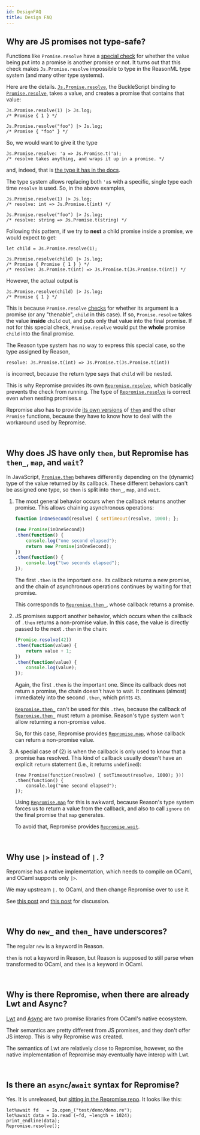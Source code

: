 ```yaml
---
id: DesignFAQ
title: Design FAQ
---
```


## Why are JS promises not type-safe?

Functions like `Promise.resolve` have a [special check][Promise.resolve] for whether the value being put into a promise is another promise or not. It turns out that this check makes `Js.Promise.resolve` impossible to type in the ReasonML type system (and many other type systems).

Here are the details. [`Js.Promise.resolve`][Js.Promise.resolve], the BuckleScript binding to [`Promise.resolve`][Promise.resolve], takes a value, and creates a promise that contains that value:

```reason
Js.Promise.resolve(1) |> Js.log;
/* Promise { 1 } */

Js.Promise.resolve("foo") |> Js.log;
/* Promise { "foo" } */
```

So, we would want to give it the type

```reason
Js.Promise.resolve: 'a => Js.Promise.t('a);
/* resolve takes anything, and wraps it up in a promise. */
```

and, indeed, that is [the type it has in the docs][Js.Promise.resolve].

The type system allows replacing both `'a`s with a specific, single type each time `resolve` is used. So, in the above examples,

```reason
Js.Promise.resolve(1) |> Js.log;
/* resolve: int => Js.Promise.t(int) */

Js.Promise.resolve("foo") |> Js.log;
/* resolve: string => Js.Promise.t(string) */
```

Following this pattern, if we try to **nest** a child promise inside a promise, we would expect to get:

```reason
let child = Js.Promise.resolve(1);

Js.Promise.resolve(child) |> Js.log;
/* Promise { Promise { 1 } } */
/* resolve: Js.Promise.t(int) => Js.Promise.t(Js.Promise.t(int)) */
```

However, the actual output is

```reason
Js.Promise.resolve(child) |> Js.log;
/* Promise { 1 } */
```

This is because `Promise.resolve` [checks][Js.Promise.resolve] for whether its argument is a promise (or any "thenable", `child` in this case). If so, `Promise.resolve` takes the value **inside** `child` out, and puts only that value into the final promise. If not for this special check, `Promise.resolve` would put the **whole** promise `child` into the final promise.

The Reason type system has no way to express this special case, so the type assigned by Reason,

```reason
resolve: Js.Promise.t(int) => Js.Promise.t(Js.Promise.t(int))
```

is incorrect, because the return type says that `child` will be nested.

This is why Repromise provides its own [`Repromise.resolve`](API#resolve), which basically prevents the check from running. The type of [`Repromise.resolve`](API#resolve) is correct even when nesting promises.s

Repromise also has to provide [its own versions](API#then) of [`then`][Promise.then] and the other `Promise` functions, because they have to know how to deal with the workaround used by Repromise.

<br/>

## Why does JS have only `then`, but Repromise has `then_`, `map`, and `wait`?

In JavaScript, [`Promise.then`][Promise.then] behaves differently depending on the (dynamic) type of the value returned by its callback. These different behaviors can't be assigned one type, so `then` is split into `then_`, `map`, and `wait`.

1. The most general behavior occurs when the callback returns another promise. This allows chaining asynchronous operations:

    ```js
    function inOneSecond(resolve) { setTimeout(resolve, 1000); };

    (new Promise(inOneSecond))
    .then(function() {
        console.log("one second elapsed");
        return new Promise(inOneSecond);
    })
    .then(function() {
        console.log("two seconds elapsed");
    });
    ```

    The first `.then` is the important one. Its callback returns a new promise, and the chain of asynchronous operations continues by waiting for that promise.

    This corresponds to [`Repromise.then_`](API#then), whose callback returns a promise.

2. JS promises support another behavior, which occurs when the callback of `.then` returns a non-promise value. In this case, the value is directly passed to the next `.then` in the chain:

    ```js
    (Promise.resolve(42))
    .then(function(value) {
        return value + 1;
    })
    .then(function(value) {
        console.log(value);
    });
    ```

    Again, the first `.then` is the important one. Since its callback does not return a promise, the chain doesn't have to wait. It continues (almost) immediately into the second `.then`, which prints `43`.

    [`Repromise.then_`](API#then) can't be used for this `.then`, because the callback of [`Repromise.then_`](API#then) must return a promise. Reason's type system won't allow returning a non-promise value.

    So, for this case, Repromise provides [`Repromise.map`](API#map), whose callback can return a non-promise value.

3. A special case of (2) is when the callback is only used to know that a promise has resolved. This kind of callback usually doesn't have an explicit `return` statement (i.e., it returns `undefined`):

    ```
    (new Promise(function(resolve) { setTimeout(resolve, 1000); }))
    .then(function() {
        console.log("one second elapsed");
    });
    ```

    Using [`Repromise.map`](API#map) for this is awkward, because Reason's type system forces us to return a value from the callback, and also to call `ignore` on the final promise that `map` generates.

    To avoid that, Repromise provides [`Repromise.wait`](API#wait).

<br/>

## Why use `|>` instead of `|.`?

Repromise has a native implementation, which needs to compile on OCaml, and OCaml supports only `|>`.

We may upstream `|.` to OCaml, and then change Repromise over to use it.

See [this post](https://github.com/aantron/repromise/issues/22#issuecomment-405589951) and [this post](https://github.com/aantron/repromise/issues/22#issuecomment-405677694) for discussion.

<br/>

## Why do `new_` and `then_` have underscores?

The regular `new` is a keyword in Reason.

`then` is not a keyword in Reason, but Reason is supposed to still parse when transformed to OCaml, and `then` is a keyword in OCaml.

<br/>

## Why is there Repromise, when there are already Lwt and Async?

[Lwt](https://github.com/ocsigen/lwt) and [Async](https://github.com/janestreet/async) are two promise libraries from OCaml's native ecosystem.

Their semantics are pretty different from JS promises, and they don't offer JS interop. This is why Repromise was created.

The semantics of Lwt are relatively close to Repromise, however, so the native implementation of Repromise may eventually have interop with Lwt.

<br/>

## Is there an `async`/`await` syntax for Repromise?

Yes. It is unreleased, but [sitting in the Repromise repo](https://github.com/aantron/repromise/tree/master/src/ppx). It looks like this:

```reason
let%await fd   = Io.open_("test/demo/demo.re");
let%await data = Io.read (~fd, ~length = 1024);
print_endline(data);
Repromise.resolve();
```

<br/>



[Js.Promise.resolve]: https://bucklescript.github.io/bucklescript/api/Js.Promise.html#VALresolve
[Promise.resolve]: https://developer.mozilla.org/en-US/docs/Web/JavaScript/Reference/Global_Objects/Promise/resolve
[Promise.then]: https://developer.mozilla.org/en-US/docs/Web/JavaScript/Reference/Global_Objects/Promise/then
